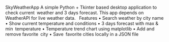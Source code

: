 SkyWeatherApp
A simple Python + Tkinter based desktop application to check current weather and 3 days forecast.
This app depends on WeatherAPI for live weather data. 
Features
• Search weather by city name
• Show current temperature and conditions
• 3 days forecast with max & min temperature
• Temperature trend chart using matplotlib
• Add and remove favorite city
• Save favorite cities locally in a JSON file
